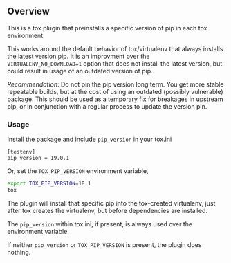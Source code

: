 Overview
--------

This is a tox plugin that preinstalls a specific version of pip in each tox
environment.

This works around the default behavior of tox/virtualenv that always installs
the latest version pip. It is an improvment over the `VIRTUALENV_NO_DOWNLOAD=1`
option that does not install the latest version, but could result in usage of
an outdated version of pip.

*Recommendation*: Do not pin the pip version long term. You get more stable
repeatable builds, but at the cost of using an outdated (possibly vulnerable)
package. This should be used as a temporary fix for breakages in upstream pip,
or in conjunction with a regular process to update the version pin.


### Usage

Install the package and include `pip_version` in your tox.ini

```tox
[testenv]
pip_version = 19.0.1
```

Or, set the `TOX_PIP_VERSION` environment variable,

```bash
export TOX_PIP_VERSION=18.1
tox
```

The plugin will install that specific pip into the tox-created virtualenv,
just after tox creates the virtualenv, but before dependencies are installed.

The `pip_version` within tox.ini, if present, is always used over the
environment variable.

If neither `pip_version` or `TOX_PIP_VERSION` is present, the plugin does
nothing.
